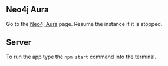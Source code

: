 
## Neo4j Aura
Go to the [Neo4j Aura](https://console.neo4j.io) page.
Resume the instance if it is stopped.


## Server
To run the app type the `npm start` command into the terminal.